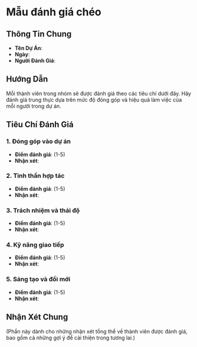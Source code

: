 # Mẫu đánh giá chéo

## Thông Tin Chung
- **Tên Dự Án**: 
- **Ngày**: 
- **Người Đánh Giá**: 

## Hướng Dẫn
Mỗi thành viên trong nhóm sẽ được đánh giá theo các tiêu chí dưới đây. Hãy đánh giá trung thực dựa trên mức độ đóng góp và hiệu quả làm việc của mỗi người trong dự án.

## Tiêu Chí Đánh Giá
### 1. Đóng góp vào dự án
- **Điểm đánh giá**: (1-5)
- **Nhận xét**:

### 2. Tinh thần hợp tác
- **Điểm đánh giá**: (1-5)
- **Nhận xét**:

### 3. Trách nhiệm và thái độ
- **Điểm đánh giá**: (1-5)
- **Nhận xét**:

### 4. Kỹ năng giao tiếp
- **Điểm đánh giá**: (1-5)
- **Nhận xét**:

### 5. Sáng tạo và đổi mới
- **Điểm đánh giá**: (1-5)
- **Nhận xét**:

## Nhận Xét Chung
(Phần này dành cho những nhận xét tổng thể về thành viên được đánh giá, bao gồm cả những gợi ý để cải thiện trong tương lai.)
